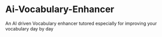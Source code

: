 # Ai-Vocabulary-Enhancer
An AI driven Vocabulary enhancer tutored especially for improving your vocabulary day by day
